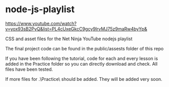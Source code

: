 # node-js-playlist

https://www.youtube.com/watch?v=yox93sB2PyQ&list=PL4cUxeGkcC9gcy9lrvMJ75z9maRw4byYp&

CSS and asset files for the Net Ninja YouTube nodejs playlist

The final project code can be found in the public/assests folder of this repo

If you have been following the tutorial, code for each and every lesson is added in the Practice folder so you can directly download and check.
All files have been tested.

If more files for  .\Practice\ should be added. They will be added very soon.
